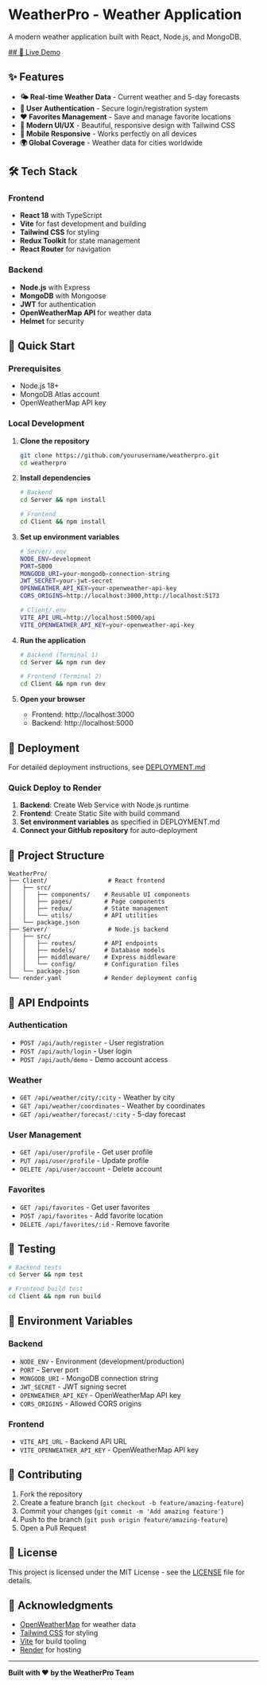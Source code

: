 # WeatherPro - Weather Application

A modern weather application built with React, Node.js, and MongoDB.


[## 🚀 Live Demo](https://weatherpro-mern.onrender.com/)

## ✨ Features

- **🌤️ Real-time Weather Data** - Current weather and 5-day forecasts
- **🔐 User Authentication** - Secure login/registration system
- **❤️ Favorites Management** - Save and manage favorite locations
- **🎨 Modern UI/UX** - Beautiful, responsive design with Tailwind CSS
- **📱 Mobile Responsive** - Works perfectly on all devices
- **🌍 Global Coverage** - Weather data for cities worldwide

## 🛠️ Tech Stack

### Frontend
- **React 18** with TypeScript
- **Vite** for fast development and building
- **Tailwind CSS** for styling
- **Redux Toolkit** for state management
- **React Router** for navigation

### Backend
- **Node.js** with Express
- **MongoDB** with Mongoose
- **JWT** for authentication
- **OpenWeatherMap API** for weather data
- **Helmet** for security

## 🚀 Quick Start

### Prerequisites
- Node.js 18+ 
- MongoDB Atlas account
- OpenWeatherMap API key

### Local Development

1. **Clone the repository**
   ```bash
   git clone https://github.com/yourusername/weatherpro.git
   cd weatherpro
   ```

2. **Install dependencies**
   ```bash
   # Backend
   cd Server && npm install
   
   # Frontend
   cd Client && npm install
   ```

3. **Set up environment variables**
   ```bash
   # Server/.env
   NODE_ENV=development
   PORT=5000
   MONGODB_URI=your-mongodb-connection-string
   JWT_SECRET=your-jwt-secret
   OPENWEATHER_API_KEY=your-openweather-api-key
   CORS_ORIGINS=http://localhost:3000,http://localhost:5173
   
   # Client/.env
   VITE_API_URL=http://localhost:5000/api
   VITE_OPENWEATHER_API_KEY=your-openweather-api-key
   ```

4. **Run the application**
   ```bash
   # Backend (Terminal 1)
   cd Server && npm run dev
   
   # Frontend (Terminal 2)
   cd Client && npm run dev
   ```

5. **Open your browser**
   - Frontend: http://localhost:3000
   - Backend: http://localhost:5000

## 🚀 Deployment

For detailed deployment instructions, see [DEPLOYMENT.md](./DEPLOYMENT.md)

### Quick Deploy to Render

1. **Backend**: Create Web Service with Node.js runtime
2. **Frontend**: Create Static Site with build command
3. **Set environment variables** as specified in DEPLOYMENT.md
4. **Connect your GitHub repository** for auto-deployment

## 📁 Project Structure

```
WeatherPro/
├── Client/                 # React frontend
│   ├── src/
│   │   ├── components/    # Reusable UI components
│   │   ├── pages/         # Page components
│   │   ├── redux/         # State management
│   │   └── utils/         # API utilities
│   └── package.json
├── Server/                 # Node.js backend
│   ├── src/
│   │   ├── routes/        # API endpoints
│   │   ├── models/        # Database models
│   │   ├── middleware/    # Express middleware
│   │   └── config/        # Configuration files
│   └── package.json
└── render.yaml            # Render deployment config
```

## 🔐 API Endpoints

### Authentication
- `POST /api/auth/register` - User registration
- `POST /api/auth/login` - User login
- `POST /api/auth/demo` - Demo account access

### Weather
- `GET /api/weather/city/:city` - Weather by city
- `GET /api/weather/coordinates` - Weather by coordinates
- `GET /api/weather/forecast/:city` - 5-day forecast

### User Management
- `GET /api/user/profile` - Get user profile
- `PUT /api/user/profile` - Update profile
- `DELETE /api/user/account` - Delete account

### Favorites
- `GET /api/favorites` - Get user favorites
- `POST /api/favorites` - Add favorite location
- `DELETE /api/favorites/:id` - Remove favorite

## 🧪 Testing

```bash
# Backend tests
cd Server && npm test

# Frontend build test
cd Client && npm run build
```

## 📝 Environment Variables

### Backend
- `NODE_ENV` - Environment (development/production)
- `PORT` - Server port
- `MONGODB_URI` - MongoDB connection string
- `JWT_SECRET` - JWT signing secret
- `OPENWEATHER_API_KEY` - OpenWeatherMap API key
- `CORS_ORIGINS` - Allowed CORS origins

### Frontend
- `VITE_API_URL` - Backend API URL
- `VITE_OPENWEATHER_API_KEY` - OpenWeatherMap API key

## 🤝 Contributing

1. Fork the repository
2. Create a feature branch (`git checkout -b feature/amazing-feature`)
3. Commit your changes (`git commit -m 'Add amazing feature'`)
4. Push to the branch (`git push origin feature/amazing-feature`)
5. Open a Pull Request

## 📄 License

This project is licensed under the MIT License - see the [LICENSE](LICENSE) file for details.

## 🙏 Acknowledgments

- [OpenWeatherMap](https://openweathermap.org/) for weather data
- [Tailwind CSS](https://tailwindcss.com/) for styling
- [Vite](https://vitejs.dev/) for build tooling
- [Render](https://render.com/) for hosting

---

**Built with ❤️ by the WeatherPro Team**
